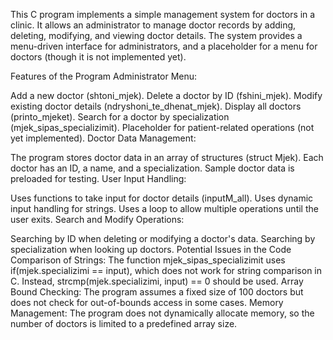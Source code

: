 This C program implements a simple management system for doctors in a clinic. It allows an administrator to manage doctor records by adding, deleting, modifying, and viewing doctor details. The system provides a menu-driven interface for administrators, and a placeholder for a menu for doctors (though it is not implemented yet).

Features of the Program
Administrator Menu:

Add a new doctor (shtoni_mjek).
Delete a doctor by ID (fshini_mjek).
Modify existing doctor details (ndryshoni_te_dhenat_mjek).
Display all doctors (printo_mjeket).
Search for a doctor by specialization (mjek_sipas_specializimit).
Placeholder for patient-related operations (not yet implemented).
Doctor Data Management:

The program stores doctor data in an array of structures (struct Mjek).
Each doctor has an ID, a name, and a specialization.
Sample doctor data is preloaded for testing.
User Input Handling:

Uses functions to take input for doctor details (inputM_all).
Uses dynamic input handling for strings.
Uses a loop to allow multiple operations until the user exits.
Search and Modify Operations:

Searching by ID when deleting or modifying a doctor's data.
Searching by specialization when looking up doctors.
Potential Issues in the Code
Comparison of Strings:
The function mjek_sipas_specializimit uses if(mjek.specializimi == input), which does not work for string comparison in C. Instead, strcmp(mjek.specializimi, input) == 0 should be used.
Array Bound Checking:
The program assumes a fixed size of 100 doctors but does not check for out-of-bounds access in some cases.
Memory Management:
The program does not dynamically allocate memory, so the number of doctors is limited to a predefined array size.

